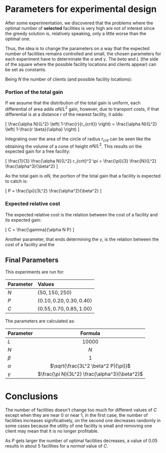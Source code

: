 # Parameters for experimental design

After some experimentation, we discovered that the problems where the optimal number of **selected** facilities is very high are not of interest since the greedy solution is, relatively speaking, only a little worse than the optimal one.

Thus, the idea is to change the parameters on a way that the expected number of facilities remains controlled and small, the chosen parameters for each experiment have to determinate the $\alpha$ and $\gamma$. The $beta$ and $L$ (the side of the square where the possible facility locations and clients appear) can be set as constants.


Being $N$ the number of clients (and possible facility locations):

### Portion of the total gain

If we assume that the distribution of the total gain is uniform, each differential of area adds $\alpha N/L^2$ gain, however, due to transport costs, if that differential is at a distance $r$ of the nearest facility, it adds:

\[
\frac{\alpha N}{L^2} \left( 1-\frac{r}{r_{crit}} \right) = \frac{\alpha N}{L^2} \left( 1-\frac{r \beta}{\alpha} \right)
\]

Integrating over the area of the circle of radius $r_{crit}$ can be seen like the obtaining the volume of a cone of height $\alpha N/L^2$. This results on the expected gain for a free facility:

\[
\frac{1}{3} \frac{\alpha N}{L^2} r_{crit}^2 \pi = \frac{\pi}{3} \frac{N}{L^2} \frac{\alpha^3}{\beta^2}
\]

As the total gain is $\alpha N$, the portion of the total gain that a facility is expected to catch is:

\[
P = \frac{\pi}{3L^2} \frac{\alpha^2}{\beta^2}
\]

### Expected relative cost

The expected relative cost is the relation between the cost of a facility and its expected gain:

\[
C = \frac{\gamma}{\alpha N P}
\]

Another parameter, that ends determining the $\gamma$, is the relation between the cost of a facility and the

## Final Parameters

This experiments are run for:

| Parameter | Values |
| :-------- | :----- |
| $N$       | $\{50,150,250\}$ |
| $P$       | $\{0.10,0.20,0.30,0.40\}$ |
| $C$       | $\{0.55,0.70,0.85,1.00\}$ |

The parameters are calculated as:

| Parameter | Formula |
| :-------- | :---: |
| $L$         | $10000$ |
| $N$         | $N$     |
| $\beta$     | $1$ |
| $\alpha$    | $\sqrt{\frac{3L^2 \beta^2 P}{\pi}}$ |
| $\gamma$    | $\frac{\pi N}{3L^2} \frac{\alpha^3}{\beta^2}$ |

# Conclusions

The number of facilities doesn't change too much for different values of $C$ except when they are near $0$ or near $1$, in the first case, the number of facilities increases significatively, on the second one decreases randomly in some cases because the utility of one facility is small and removing one client may mean that it is no longer profitable.

<!-- Confirm more this last one assertion ^ -->

As $P$ gets larger the number of optimal facilities decreases, a value of $0.05$ results in about 5 facilities for a *normal* value of $C$.
